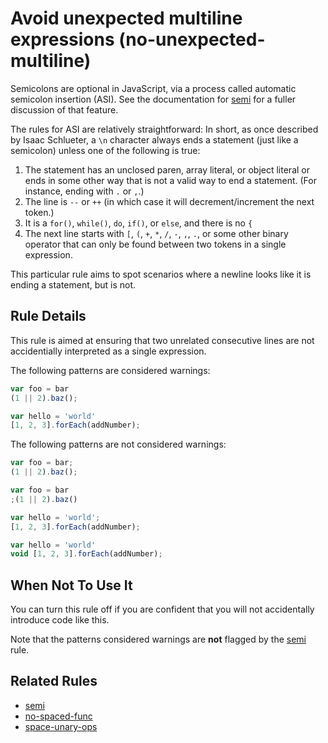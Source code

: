 # Avoid unexpected multiline expressions (no-unexpected-multiline)

Semicolons are optional in JavaScript, via a process called automatic semicolon insertion (ASI). See the documentation for [semi](./semi.md) for a fuller discussion of that feature.

The rules for ASI are relatively straightforward: In short, as once described by Isaac Schlueter, a `\n` character always ends a statement (just like a semicolon) unless one of the following is true:

1. The statement has an unclosed paren, array literal, or object literal or ends in some other way that is not a valid way to end a statement. (For instance, ending with `.` or `,`.)
2. The line is `--` or `++` (in which case it will decrement/increment the next token.)
3. It is a `for()`, `while()`, `do`, `if()`, or `else`, and there is no `{`
4. The next line starts with `[`, `(`, `+`, `*`, `/`, `-`, `,`, `.`, or some other binary operator that can only be found between two tokens in a single expression.

This particular rule aims to spot scenarios where a newline looks like it is ending a statement, but is not.

## Rule Details

This rule is aimed at ensuring that two unrelated consecutive lines are not accidentially interpreted as a single expression.

The following patterns are considered warnings:

```js
var foo = bar
(1 || 2).baz();

var hello = 'world'
[1, 2, 3].forEach(addNumber);
```

The following patterns are not considered warnings:

```js
var foo = bar;
(1 || 2).baz();

var foo = bar
;(1 || 2).baz()

var hello = 'world';
[1, 2, 3].forEach(addNumber);

var hello = 'world'
void [1, 2, 3].forEach(addNumber);
```

## When Not To Use It

You can turn this rule off if you are confident that you will not accidentally introduce code like this.

Note that the patterns considered warnings are **not** flagged by the [semi](semi.md) rule.

## Related Rules

* [semi](semi.md)
* [no-spaced-func](no-spaced-func.md)
* [space-unary-ops](space-unary-ops.md)
